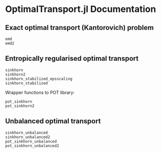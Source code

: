 # OptimalTransport.jl Documentation


## Exact optimal transport (Kantorovich) problem
```@docs
emd
emd2
```

## Entropically regularised optimal transport

```@docs
sinkhorn
sinkhorn2
sinkhorn_stabilized_epsscaling
sinkhorn_stabilized
```

Wrapper functions to POT library:
```@docs
pot_sinkhorn
pot_sinkhorn2
```

## Unbalanced optimal transport
```@docs
sinkhorn_unbalanced
sinkhorn_unbalanced2
pot_sinkhorn_unbalanced
pot_sinkhorn_unbalanced2
```


